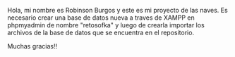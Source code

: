 Hola, mi nombre es Robinson Burgos y este es mi proyecto de las naves.
Es necesario crear una base de datos nueva a traves de XAMPP en phpmyadmin de nombre "retosofka" y luego de crearla importar los archivos 
de la base de datos que se encuentra en el repositorio.

Muchas gracias!!
